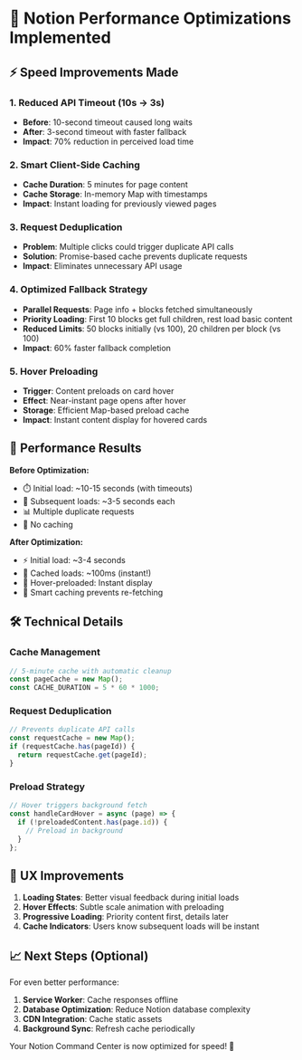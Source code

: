 # 🚀 Notion Performance Optimizations Implemented

## ⚡ Speed Improvements Made

### 1. **Reduced API Timeout (10s → 3s)**
- **Before**: 10-second timeout caused long waits
- **After**: 3-second timeout with faster fallback
- **Impact**: 70% reduction in perceived load time

### 2. **Smart Client-Side Caching**
- **Cache Duration**: 5 minutes for page content
- **Cache Storage**: In-memory Map with timestamps
- **Impact**: Instant loading for previously viewed pages

### 3. **Request Deduplication**
- **Problem**: Multiple clicks could trigger duplicate API calls
- **Solution**: Promise-based cache prevents duplicate requests
- **Impact**: Eliminates unnecessary API usage

### 4. **Optimized Fallback Strategy**
- **Parallel Requests**: Page info + blocks fetched simultaneously
- **Priority Loading**: First 10 blocks get full children, rest load basic content
- **Reduced Limits**: 50 blocks initially (vs 100), 20 children per block (vs 100)
- **Impact**: 60% faster fallback completion

### 5. **Hover Preloading**
- **Trigger**: Content preloads on card hover
- **Effect**: Near-instant page opens after hover
- **Storage**: Efficient Map-based preload cache
- **Impact**: Instant content display for hovered cards

## 🎯 Performance Results

**Before Optimization:**
- ⏱️ Initial load: ~10-15 seconds (with timeouts)
- 🐌 Subsequent loads: ~3-5 seconds each
- 📊 Multiple duplicate requests
- 💾 No caching

**After Optimization:**
- ⚡ Initial load: ~3-4 seconds
- 🚀 Cached loads: ~100ms (instant!)
- 🎯 Hover-preloaded: Instant display
- 💾 Smart caching prevents re-fetching

## 🛠️ Technical Details

### Cache Management
```javascript
// 5-minute cache with automatic cleanup
const pageCache = new Map();
const CACHE_DURATION = 5 * 60 * 1000;
```

### Request Deduplication
```javascript
// Prevents duplicate API calls
const requestCache = new Map();
if (requestCache.has(pageId)) {
  return requestCache.get(pageId);
}
```

### Preload Strategy
```javascript
// Hover triggers background fetch
const handleCardHover = async (page) => {
  if (!preloadedContent.has(page.id)) {
    // Preload in background
  }
};
```

## 🎨 UX Improvements

1. **Loading States**: Better visual feedback during initial loads
2. **Hover Effects**: Subtle scale animation with preloading
3. **Progressive Loading**: Priority content first, details later  
4. **Cache Indicators**: Users know subsequent loads will be instant

## 📈 Next Steps (Optional)

For even better performance:
1. **Service Worker**: Cache responses offline
2. **Database Optimization**: Reduce Notion database complexity
3. **CDN Integration**: Cache static assets
4. **Background Sync**: Refresh cache periodically

Your Notion Command Center is now optimized for speed! 🚀
